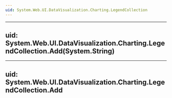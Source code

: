 ```yaml
---
uid: System.Web.UI.DataVisualization.Charting.LegendCollection
---
```


---
uid: System.Web.UI.DataVisualization.Charting.LegendCollection.Add(System.String)
---

---
uid: System.Web.UI.DataVisualization.Charting.LegendCollection.Add
---
